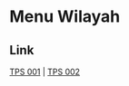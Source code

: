 # Menu Wilayah

## Link

[TPS 001](https://github.com/gigit-pemilu/pemilu-2024-91-papua/tree/main/pilpres/hitung-suara/sub/91-papua/sub/06-biak-numfor/sub/14-andey/sub/2011-wodu/sub/001-tps)
 | 
[TPS 002](https://github.com/gigit-pemilu/pemilu-2024-91-papua/tree/main/pilpres/hitung-suara/sub/91-papua/sub/06-biak-numfor/sub/14-andey/sub/2011-wodu/sub/002-tps)

